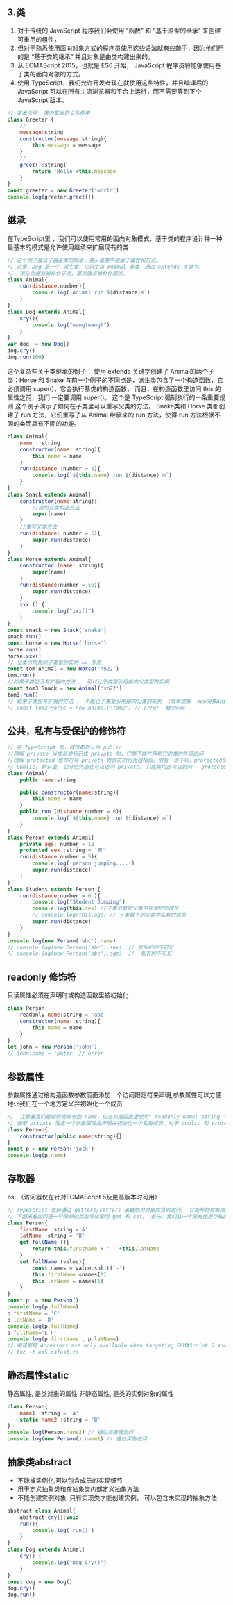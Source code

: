 ## 3.类
1. 对于传统的 JavaScript 程序我们会使用 “函数” 和 “基于原型的继承” 来创建可重用的组件，
2.  但对于熟悉使用面向对象方式的程序员使用这些语法就有些棘手，因为他们用的是  “基于类的继承” 并且对象是由类构建出来的。
3.  从 ECMAScript 2015，也就是 ES6 开始， JavaScript 程序员将能够使用基于类的面向对象的方式。 
4.  使用 TypeScript，我们允许开发者现在就使用这些特性，并且编译后的 JavaScript 可以在所有主流浏览器和平台上运行，而不需要等到下个 JavaScript 版本。

``` js
// 基本示例  类的基本定义与使用 
class Greeter {
    // 
    message:string 
    constructor(message:string){
        this.message = message
    }
    //
    greet():string{
        return 'Hello'+this.message
    }
}
const greeter = new Greeter('world')
console.log(greeter.greet())
```
## 继承 
  在TypeScript里 ，我们可以使用常用的面向对象模式，基于类的程序设计种一种最基本的模式是允许使用继承来扩展现有的类
``` js
// 这个例子展示了最基本的继承：类从基类中继承了属性和方法。 
// 这里，Dog 是一个 派生类，它派生自 Animal 基类，通过 extends 关键字。
//  派生类通常被称作子类，基类通常被称作超类。
class Animal{
    run(distance:number){
        console.log(`Animal run ${distance}m`)
    }
}
class Dog extends Animal{
    cry(){
        console.log("wang!wang!")
    }
}
var dog  = new Dog()
dog.cry()
dog.run(100)
```
 这个复杂些关于类继承的例子：
使用 extends 关键字创建了 Animal的两个子类：Horse 和 Snake
与前一个例子的不同点是，派生类包含了一个构造函数，它 必须调用 super()，它会执行基类的构造函数，
而且，在构造函数里访问 this 的属性之前，我们 一定要调用 super()。 这个是 TypeScript 强制执行的一条重要规则
这个例子演示了如何在子类里可以重写父类的方法。
Snake类和 Horse 类都创建了 run 方法，它们重写了从 Animal 继承来的 run 方法，使得 run 方法根据不同的类而具有不同的功能。
``` js
class Animal{
    name : string
    constructor(name: string){
        this.name = name
    }
    run(distance :number = 0){
        console.log(`${this.name} run ${distance} m`)
    }
}
class Snack extends Animal{
    constructor(name:string){
        //调用父类构造方法
        super(name)
    }
    //重写父类方法 
    run(distance: number = 5){
        super.run(distance)
    }
}
class Horse extends Animal{
    constructor (name: string){
        super(name)
    }
    run(distance:number = 50){
        super.run(distance)
    }
    xxx () {
        console.log("xxx()")
    }
}
const snack = new Snack('snake')
snack.run()
const horse = new Horse('horse')
horse.run()
horse.xxx()
// 父类引用指向子类型的实列 => 多态
const tom:Animal = new Horse('ho22')
tom.run()
//如果子类型没有扩展的方法 ， 可以让子类型引用指向父类型的实例
const tom3:Snack = new Animal('sn22')
tom3.run()
// 如果子类型有扩展的方法 ， 不能让子类型引用指向父类的实例 （简单理解  new对象Animal内容 >= 声明horse内容 才不报错）
// const tom2:Horse = new Animal('tom2') // error  缺少xxx 
```

## 公共，私有与受保护的修饰符 
``` js
// 在 TypeScript 里，成员都默认为 public
//理解 private 当成员被标记成 private 时，它就不能在声明它的类的外部访问
//理解 protected 修饰符与 private 修饰符的行为很相似，但有一点不同，protected成员在派生类中仍然可以访问
// public: 默认值, 公开的外部也可以访问 private: 只能类内部可以访问   protected: 类内部和子类可以访问
class Animal{
    public name:string 

    public constructor(name:string){
        this.name = name
    }
    public run (distance:number = 0){
        console.log(`${this.name} run ${distance} m`)
    }
}
class Person extends Animal{
    private age: number = 18 
    protected sex :string = '男'
    run(distance:number = 5){
        console.log('person jumping....')
        super.run(distance)
    }
}
class Student extends Person {
    run(distance:number = 6 ){
        console.log("Student JUmping")
        console.log(this.sex) //子类可看到父类中受保护的成员
        // console.log(this.age) // 子类看不到父类中私有的成员
        super.run(distance)
    }
}
console.log(new Person('abc').name)
// console.log(new Person('abc').sex)  // 受保护的不可见
// console.log(new Person('abc').age)  //  私有的不可见
```


## readonly 修饰符  
只读属性必须在声明时或构造函数里被初始化
```js 
class Person{
    readonly name:string = 'abc'
    constructor(name :string){
        this.name = name
    }
}
let john = new Person('john')
// john.name = 'peter' // error 
```

## 参数属性
参数属性通过给构造函数参数前面添加一个访问限定符来声明,参数属性可以方便地让我们在一个地方定义并初始化一个成员 
``` js
//  注意看我们是如何舍弃参数 name，仅在构造函数里使用" readonly name: string "参数来创建和初始化 name 成员。我们把声明和赋值合并至一处。
// 使用 private 限定一个参数属性会声明并初始化一个私有成员；对于 public 和 protected 来说也是一样
class Person{
    constructor(public name:string){}
}
const p = new Person('jack')
console.log(p.name)
```

## 存取器 
ps: （访问器仅在针对ECMAScript 5及更高版本时可用）
``` js
// TypeScript 支持通过 getters/setters 来截取对对象成员的访问。 它能帮助你有效的控制对对象成员的访问。
// 下面来看如何把一个简单的类改写成使用 get 和 set。 首先，我们从一个没有使用存取器的例子开始。 
class Person{
    firstName :string ='A'
    latName :string = 'B'
    get fullName (){
        return this.firstName + '-' +this.latName
    }
    set fullName (value){
        const names = value.split('-')
        this.firstName =names[0]
        this.latName = names[1]
    }
}
const p  = new Person()
console.log(p.fullName) 
p.firstName = 'C'
p.latName = 'D'
console.log(p.fullName)
p.fullName='E-F'
console.log(p.firstName , p.latName)
// 编译报错 Accessors are only available when targeting ECMAScript 5 and higher. 、、访问器仅在针对ECMAScript 5及更高版本时可用。
// tsc -t es5 csTest.ts
```

## 静态属性static  
 静态属性, 是类对象的属性  非静态属性, 是类的实例对象的属性
``` js
class Person{
    name1 :string = 'A'
    static name2 :string = 'B'
}
console.log(Person.name2) // 通过类直接访问 
console.log(new Person().name1) // 通过实例访问
```

## 抽象类abstract  
- 不能被实例化,可以包含成员的实现细节 
- 用于定义抽象类和在抽象类内部定义抽象方法
- 不能创建实例对象, 只有实现类才能创建实例， 可以包含未实现的抽象方法 
``` js
abstract class Animal{
    abstract cry():void  
    run(){
        console.log('run()')
    }
}
class Dog extends Animal{
    cry() {
        console.log("Dog Cry()")
    }
}
const dog = new Dog()
dog.cry()
dog.run()
```